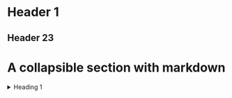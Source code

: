 # Header 1
## Header 23

# A collapsible section with markdown
<details>
<summary>
Heading 1
</summary>
## Heading\1
<details>
&ensp;<summary>
  Heading 1
  </summary>
  &ensp;# Heading\2
  </details>
</details>



